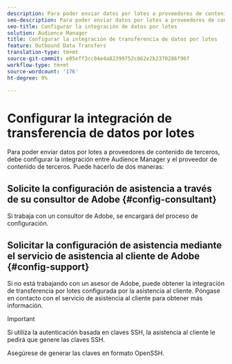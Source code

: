 ```yaml
---
description: Para poder enviar datos por lotes a proveedores de contenido de terceros, debe configurar la integración entre Audience Manager y el proveedor de contenido de terceros.
seo-description: Para poder enviar datos por lotes a proveedores de contenido de terceros, debe configurar la integración entre Audience Manager y el proveedor de contenido de terceros.
seo-title: Configurar la integración de datos por lotes
solution: Audience Manager
title: Configurar la integración de transferencia de datos por lotes
feature: Outbound Data Transfers
translation-type: tm+mt
source-git-commit: e05eff3cc04e4a82399752c862e2b2370286f96f
workflow-type: tm+mt
source-wordcount: '176'
ht-degree: 0%

---
```



# Configurar la integración de transferencia de datos por lotes

Para poder enviar datos por lotes a proveedores de contenido de terceros, debe configurar la integración entre Audience Manager y el proveedor de contenido de terceros. Puede hacerlo de dos maneras:

## Solicite la configuración de asistencia a través de su consultor de Adobe {#config-consultant}

Si trabaja con un consultor de Adobe, se encargará del proceso de configuración.

## Solicitar la configuración de asistencia mediante el servicio de asistencia al cliente de Adobe {#config-support}

Si no está trabajando con un asesor de Adobe, puede obtener la integración de transferencia por lotes configurada por la asistencia al cliente. Póngase en contacto con el servicio de asistencia al cliente para obtener más información.

>[!IMPORTANT]
>
>Si utiliza la autenticación basada en claves SSH, la asistencia al cliente le pedirá que genere las claves SSH.
>
> Asegúrese de generar las claves en formato OpenSSH.